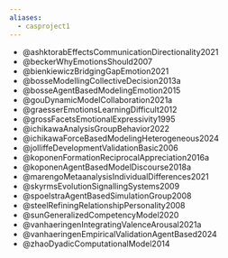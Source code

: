 ```yaml
---
aliases:
  - casproject1
---
```


- @ashktorabEffectsCommunicationDirectionality2021
- @beckerWhyEmotionsShould2007
- @bienkiewiczBridgingGapEmotion2021
- @bosseModellingCollectiveDecision2013a
- @bosseAgentBasedModelingEmotion2015
- @gouDynamicModelCollaboration2021a
- @graesserEmotionsLearningDifficult2012
- @grossFacetsEmotionalExpressivity1995
- @ichikawaAnalysisGroupBehavior2022
- @ichikawaForceBasedModelingHeterogeneous2024
- @jolliffeDevelopmentValidationBasic2006
- @koponenFormationReciprocalAppreciation2016a
- @koponenAgentBasedModelDiscourse2018a
- @marengoMetaanalysisIndividualDifferences2021
- @skyrmsEvolutionSignallingSystems2009
- @spoelstraAgentBasedSimulationGroup2008
- @steelRefiningRelationshipPersonality2008
- @sunGeneralizedCompetencyModel2020
- @vanhaeringenIntegratingValenceArousal2021a
- @vanhaeringenEmpiricalValidationAgentBased2024
- @zhaoDyadicComputationalModel2014